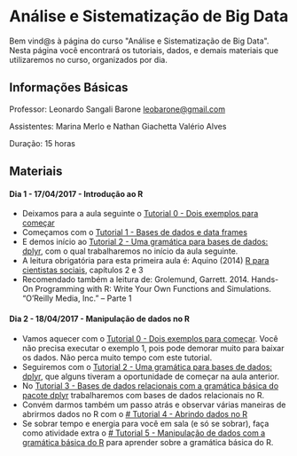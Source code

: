 # Análise e Sistematização de Big Data

Bem vind@s à página do curso "Análise e Sistematização de Big Data". Nesta página você encontrará os tutoriais, dados, e demais materiais que utilizaremos no curso, organizados por dia.

## Informações Básicas

Professor: Leonardo Sangali Barone [leobarone@gmail.com](leobarone@gmail.com)

Assistentes: Marina Merlo e Nathan Giachetta Valério Alves

Duração: 15 horas

## Materiais

#### Dia 1 - 17/04/2017 - Introdução ao R

- Deixamos para a aula seguinte o [Tutorial 0 - Dois exemplos para começar](https://github.com/leobarone/mq_bsb_17/blob/master/tutoriais/tutorial0.md)
- Começamos com o [Tutorial 1 - Bases de dados e data frames](https://github.com/leobarone/mq_bsb_17/blob/master/tutoriais/tutorial1.md)
- E demos início ao [Tutorial 2 - Uma gramática para bases de dados: dplyr](https://github.com/leobarone/mq_bsb_17/blob/master/tutoriais/tutorial2.md), com o qual trabalharemos no início da aula seguinte.
- A leitura obrigatória para esta primeira aula é: Aquino (2014) [R para cientistas sociais](http://www.uesc.br/editora/livrosdigitais_20140513/r_cientistas.pdf), capítulos 2 e 3
- Recomendado também a leitura de: Grolemund, Garrett. 2014. Hands-On Programming with R: Write Your Own Functions and Simulations. “O’Reilly Media, Inc.” – Parte 1

#### Dia 2 - 18/04/2017 - Manipulação de dados no R

- Vamos aquecer com o [Tutorial 0 - Dois exemplos para começar](https://github.com/leobarone/mq_bsb_17/blob/master/tutoriais/tutorial0.md). Você não precisa executar o exemplo 1, pois pode demorar muito para baixar os dados. Não perca muito tempo com este tutorial.
- Seguiremos com o [Tutorial 2 - Uma gramática para bases de dados: dplyr](https://github.com/leobarone/mq_bsb_17/blob/master/tutoriais/tutorial2.md), que alguns tiveram a oportunidade de começar na aula anterior.
- No [Tutorial 3 - Bases de dados relacionais com a gramática básica do pacote dplyr](https://github.com/leobarone/mq_bsb_17/blob/master/tutoriais/tutorial3.md) trabalharemos com bases de dados relacionais no R.
- Convém darmos também um passo atrás e observar várias maneiras de abrirmos dados no R com o [# Tutorial 4 - Abrindo dados no R](https://github.com/leobarone/mq_bsb_17/blob/master/tutoriais/tutorial4.md)
- Se sobrar tempo e energia para você em sala (e só se sobrar), faça como atividade extra o [# Tutorial 5 - Manipulação de dados com a gramática básica do R](https://github.com/leobarone/mq_bsb_17/blob/master/tutoriais/tutorial5.md) para aprender sobre a gramática básica do R.